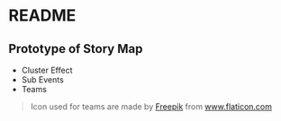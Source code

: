 # README #

## Prototype of Story Map ##

* Cluster Effect
* Sub Events
* Teams



> Icon used for teams are made by [Freepik](http://www.flaticon.com/authors/freepik)  from www.flaticon.com